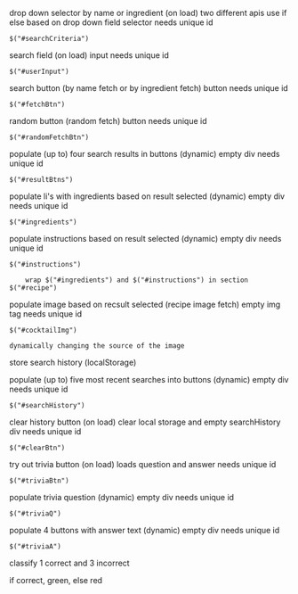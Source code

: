 drop down selector by name or ingredient (on load)
    two different apis
    use if else based on drop down field
    selector needs unique id

    $("#searchCriteria")

search field (on load)
    input needs unique id

    $("#userInput")

search button (by name fetch or by ingredient fetch)
    button needs unique id

    $("#fetchBtn")

random button (random fetch)
    button needs unique id

    $("#randomFetchBtn")

populate (up to) four search results in buttons (dynamic)
    empty div
    needs unique id

    $("#resultBtns")

populate li's with ingredients based on result selected (dynamic)
    empty div
    needs unique id

    $("#ingredients")

populate instructions based on result selected (dynamic)
    empty div
    needs unique id

    $("#instructions")

        wrap $("#ingredients") and $("#instructions") in section $("#recipe")

populate image based on recsult selected (recipe image fetch)
    empty img tag
    needs unique id

    $("#cocktailImg")

    dynamically changing the source of the image

store search history (localStorage)

populate (up to) five most recent searches into buttons (dynamic)
    empty div
    needs unique id

    $("#searchHistory")

clear history button (on load)
    clear local storage and empty searchHistory div
    needs unique id

    $("#clearBtn")

try out trivia button (on load)
    loads question and answer
    needs unique id

    $("#triviaBtn")
    

populate trivia question (dynamic)
    empty div
    needs unique id

    $("#triviaQ")

populate 4 buttons with answer text (dynamic)
    empty div
    needs unique id

    $("#triviaA")

classify 1 correct and 3 incorrect

if correct, green, else red

